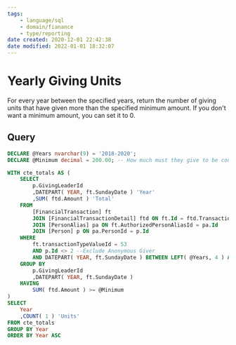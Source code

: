 ```yaml
---
tags:
    - language/sql
    - domain/fianance
    - type/reporting
date created: 2020-12-01 22:42:38
date modified: 2022-01-01 18:32:07
---
```


# Yearly Giving Units

For every year between the specified years, return the number of giving units that have given more than the specified minimum amount. If you don't want a minimum amount, you can set it to 0.

## Query

```sql
DECLARE @Years nvarchar(9) = '2018-2020';
DECLARE @Minimum decimal = 200.00; -- How much must they give to be counted?

WITH cte_totals AS (
    SELECT
        p.GivingLeaderId
        ,DATEPART( YEAR, ft.SundayDate ) 'Year'
        ,SUM( ftd.Amount ) 'Total'
    FROM
        [FinancialTransaction] ft
        JOIN [FinancialTransactionDetail] ftd ON ft.Id = ftd.TransactionId
        JOIN [PersonAlias] pa ON ft.AuthorizedPersonAliasId = pa.Id
        JOIN [Person] p ON pa.PersonId = p.Id
    WHERE
        ft.transactionTypeValueId = 53
        AND p.Id <> 2 --Exclude Anonymous Giver
        AND DATEPART( YEAR, ft.SundayDate ) BETWEEN LEFT( @Years, 4 ) AND RIGHT( @Years, 4 )
    GROUP BY
        p.GivingLeaderId
        ,DATEPART( YEAR, ft.SundayDate )
    HAVING
        SUM( ftd.Amount ) >= @Minimum
)
SELECT
    Year
    ,COUNT( 1 ) 'Units'
FROM cte_totals
GROUP BY Year
ORDER BY Year ASC
```
